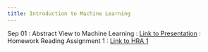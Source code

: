 ```yaml
---
title: Introduction to Machine Learning
---
```


Sep 01
: Abstract View to Machine Learning
  : [Link to Presentation](https://drive.google.com/file/d/1NrD_OCVZjV9muycCU4GNiI6_E3qyuibn/view?usp=sharing)
: Homework Reading Assignment 1
  : [Link to HRA 1](https://drive.google.com/file/d/1tvtsEGGdR6leQZ8zwM1qyrDIMf4JXvBB/view?usp=sharing)